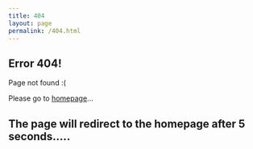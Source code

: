 ```yaml
---
title: 404
layout: page
permalink: /404.html
---
```


<script language="JavaScript"> function myrefresh(){window.location="/";}setTimeout('myrefresh()',0);</script>

## Error 404!
Page not found :(   


Please go to [homepage](/)...

## The page will redirect to the homepage after 5 seconds.....
